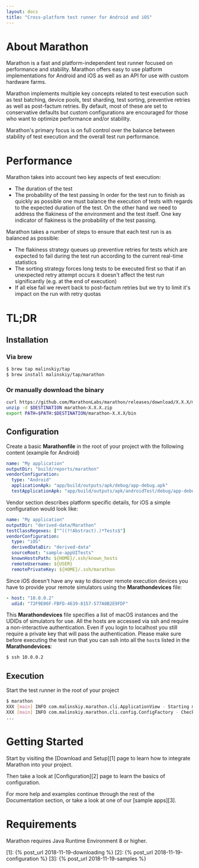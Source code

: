 ```yaml
---
layout: docs
title: "Cross-platform test runner for Android and iOS"
---
```


# About Marathon

Marathon is a fast and platform-independent test runner focused on performance and stability. Marathon offers easy to use platform implementations for Android and iOS as well as an API for use with custom hardware farms.

Marathon implements multiple key concepts related to test execution such as test batching, device pools, test sharding, test sorting, preventive retries as well as post-factum retries. By default, most of these are set to conservative defaults but custom configurations are encouraged for those who want to optimize performance and/or stability.

Marathon's primary focus is on full control over the balance between stability of test execution and the overall test run performance.

# Performance
Marathon takes into account two key aspects of test execution:
* The duration of the test
* The probability of the test passing
In order for the test run to finish as quickly as possible one must balance the execution of tests with regards to the expected duration of the test. On the other hand we need to address the flakiness of the environment and the test itself. One key indicator of flakiness is the probability of the test passing.

Marathon takes a number of steps to ensure that each test run is as balanced as possible:
* The flakiness strategy queues up preventive retries for tests which are expected to fail during the test run according to the current real-time statistics
* The sorting strategy forces long tests to be executed first so that if an unexpected retry attempt occurs it doesn't affect the test run significantly (e.g. at the end of execution)
* If all else fail we revert back to post-factum retries but we try to limit it's impact on the run with retry quotas

# TL;DR

## Installation

### Via brew
```bash
$ brew tap malinskiy/tap
$ brew install malinskiy/tap/marathon
```

### Or manually download the binary
```bash
curl https://github.com/MarathonLabs/marathon/releases/download/X.X.X/marathon-X.X.X.zip -o marathon-X.X.X.zip
unzip -d $DESTINATION marathon-X.X.X.zip
export PATH=$PATH:$DESTINATION/marathon-X.X.X/bin
```

## Configuration

Create a basic **Marathonfile** in the root of your project with the following content (example for Android)
```yaml
name: "My application"
outputDir: "build/reports/marathon"
vendorConfiguration:
  type: "Android"
  applicationApk: "app/build/outputs/apk/debug/app-debug.apk"
  testApplicationApk: "app/build/outputs/apk/androidTest/debug/app-debug-androidTest.apk"
```

Vendor section describes platform specific details, for iOS a simple configuration would look like:

```yaml
name: "My application"
outputDir: "derived-data/Marathon"
testClassRegexes: ["^((?!Abstract).)*Tests$"]
vendorConfiguration:
  type: "iOS"
  derivedDataDir: "derived-data"
  sourceRoot: "sample-appUITests"
  knownHostsPath: ${HOME}/.ssh/known_hosts
  remoteUsername: ${USER}
  remotePrivateKey: ${HOME}/.ssh/marathon
```

Since iOS doesn't have any way to discover remote execution devices you have to provide your remote simulators using the **Marathondevices** file:

```yaml
- host: "10.0.0.2"
  udid: "72F9E06F-FBFD-4639-8157-577A0B2E9FDF"
```

This **Marathondevices** file specifies a list of macOS instances and the UDIDs of simulators for use. All the hosts are accessed via ssh and 
require a non-interactive authentication. Even if you login to localhost you still require a private key that will pass the authentication. 
Please make sure before executing the test run that you can ssh into all the `host`s listed in the **Marathondevices**:
```bash
$ ssh 10.0.0.2
```   

## Execution

Start the test runner in the root of your project
```bash
$ marathon 
XXX [main] INFO com.malinskiy.marathon.cli.ApplicationView - Starting marathon
XXX [main] INFO com.malinskiy.marathon.cli.config.ConfigFactory - Checking Marathonfile config
...
```

# Getting Started
Start by visiting the [Download and Setup][1] page to learn how to integrate Marathon into your project. 

Then take a look at [Configuration][2] page to learn the basics of configuration. 

For more help and examples continue through the rest of the Documentation section, or take a look at one of our [sample apps][3].

# Requirements
Marathon requires Java Runtime Environment 8 or higher.

[1]: {% post_url 2018-11-19-downloading %}
[2]: {% post_url 2018-11-19-configuration %}
[3]: {% post_url 2018-11-19-samples %}
